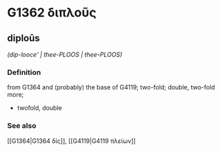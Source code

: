 # G1362 διπλοῦς

## diploûs

_(dip-looce' | thee-PLOOS | thee-PLOOS)_

### Definition

from G1364 and (probably) the base of G4119; two-fold; double, two-fold more; 

- twofold, double

### See also

[[G1364|G1364 δίς]], [[G4119|G4119 πλείων]]
